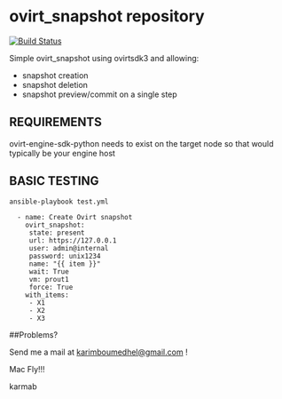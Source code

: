 # ovirt_snapshot repository

[![Build Status](https://travis-ci.org/karmab/ovirt_snapshot.svg?branch=master)](https://travis-ci.org/karmab/ovirt_snapshot)

Simple ovirt_snapshot using ovirtsdk3 and allowing:
 
 - snapshot creation
 - snapshot deletion
 - snapshot preview/commit on a single step


## REQUIREMENTS

ovirt-engine-sdk-python needs to exist on the target node so that would typically be your engine host


## BASIC TESTING

```
ansible-playbook test.yml
```

```
  - name: Create Ovirt snapshot
    ovirt_snapshot:
     state: present
     url: https://127.0.0.1
     user: admin@internal
     password: unix1234
     name: "{{ item }}"
     wait: True
     vm: prout1
     force: True
    with_items:
     - X1
     - X2
     - X3
```


##Problems?

Send me a mail at [karimboumedhel@gmail.com](mailto:karimboumedhel@gmail.com) !

Mac Fly!!!

karmab
